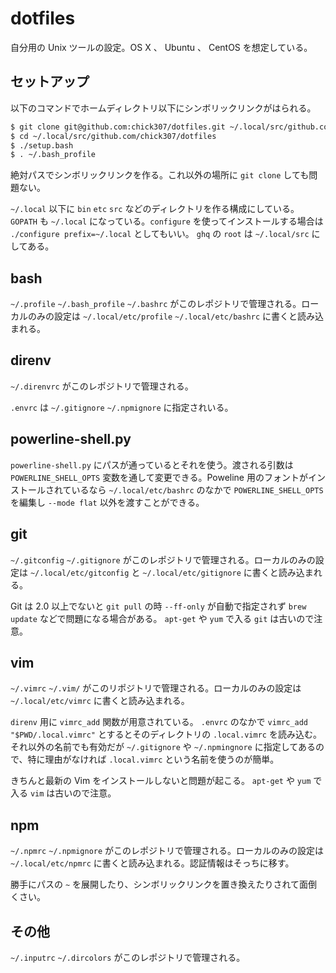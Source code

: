 # dotfiles

自分用の Unix ツールの設定。OS X 、 Ubuntu 、 CentOS を想定している。

## セットアップ

以下のコマンドでホームディレクトリ以下にシンボリックリンクがはられる。

```sh
$ git clone git@github.com:chick307/dotfiles.git ~/.local/src/github.com/chick307/dotfiles
$ cd ~/.local/src/github.com/chick307/dotfiles
$ ./setup.bash
$ . ~/.bash_profile
```

絶対パスでシンボリックリンクを作る。これ以外の場所に `git clone` しても問題ない。

`~/.local` 以下に `bin` `etc` `src` などのディレクトリを作る構成にしている。 `GOPATH` も `~/.local` になっている。`configure` を使ってインストールする場合は `./configure prefix=~/.local` としてもいい。 `ghq` の `root` は `~/.local/src` にしてある。

## bash

`~/.profile` `~/.bash_profile` `~/.bashrc` がこのレポジトリで管理される。ローカルのみの設定は `~/.local/etc/profile` `~/.local/etc/bashrc` に書くと読み込まれる。

## direnv

`~/.direnvrc` がこのレポジトリで管理される。

`.envrc` は `~/.gitignore` `~/.npmignore` に指定されいる。

## powerline-shell.py

`powerline-shell.py` にパスが通っているとそれを使う。渡される引数は `POWERLINE_SHELL_OPTS` 変数を通して変更できる。Poweline 用のフォントがインストールされているなら `~/.local/etc/bashrc` のなかで `POWERLINE_SHELL_OPTS` を編集し `--mode flat` 以外を渡すことができる。

## git

`~/.gitconfig` `~/.gitignore` がこのレポジトリで管理される。ローカルのみの設定は `~/.local/etc/gitconfig` と `~/.local/etc/gitignore` に書くと読み込まれる。

Git は 2.0 以上でないと `git pull` の時 `--ff-only` が自動で指定されず `brew update` などで問題になる場合がある。 `apt-get` や `yum` で入る `git` は古いので注意。

## vim

`~/.vimrc` `~/.vim/` がこのリポジトリで管理される。ローカルのみの設定は `~/.local/etc/vimrc` に書くと読み込まれる。

`direnv` 用に `vimrc_add` 関数が用意されている。 `.envrc` のなかで `vimrc_add "$PWD/.local.vimrc"` とするとそのディレクトリの `.local.vimrc` を読み込む。 それ以外の名前でも有効だが `~/.gitignore` や `~/.npmingnore` に指定してあるので、特に理由がなければ `.local.vimrc` という名前を使うのが簡単。

きちんと最新の Vim をインストールしないと問題が起こる。 `apt-get` や `yum` で入る `vim` は古いので注意。

## npm

`~/.npmrc` `~/.npmignore` がこのレポジトリで管理される。ローカルのみの設定は `~/.local/etc/npmrc` に書くと読み込まれる。認証情報はそっちに移す。

勝手にパスの `~` を展開したり、シンボリックリンクを置き換えたりされて面倒くさい。

## その他

`~/.inputrc` `~/.dircolors` がこのレポジトリで管理される。
